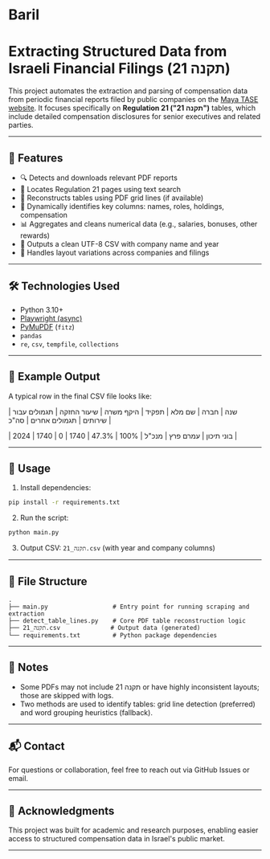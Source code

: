 # Baril
# Extracting Structured Data from Israeli Financial Filings (תקנה 21)

This project automates the extraction and parsing of compensation data from periodic financial reports filed by public companies on the [Maya TASE website](https://maya.tase.co.il). It focuses specifically on **Regulation 21 ("תקנה 21")** tables, which include detailed compensation disclosures for senior executives and related parties.

---

## 📌 Features

- 🔍 Detects and downloads relevant PDF reports
- 📄 Locates Regulation 21 pages using text search
- 📐 Reconstructs tables using PDF grid lines (if available)
- 🧠 Dynamically identifies key columns: names, roles, holdings, compensation
- 📊 Aggregates and cleans numerical data (e.g., salaries, bonuses, other rewards)
- 📁 Outputs a clean UTF-8 CSV with company name and year
- 📎 Handles layout variations across companies and filings

---

## 🛠 Technologies Used

- Python 3.10+
- [Playwright (async)](https://playwright.dev/python/)
- [PyMuPDF](https://pymupdf.readthedocs.io/) (`fitz`)
- `pandas`
- `re`, `csv`, `tempfile`, `collections`

---

## 🧪 Example Output
A typical row in the final CSV file looks like:

| שנה | חברה | שם מלא | תפקיד | היקף משרה | שיעור החזקה | תגמולים עבור שירותים | תגמולים אחרים | סה"כ |

| 2024 | בוני תיכון | עמרם פרץ | מנכ"ל | 100% | 47.3% | 1740 | 0 | 1740 |

---

## 🚀 Usage

1. Install dependencies:
```bash
pip install -r requirements.txt
```

2. Run the script:
```bash
python main.py
```

3. Output CSV: `תקנה_21.csv` (with year and company columns)

---

## 📂 File Structure
```
.
├── main.py                  # Entry point for running scraping and extraction
├── detect_table_lines.py    # Core PDF table reconstruction logic
├── תקנה_21.csv              # Output data (generated)
└── requirements.txt         # Python package dependencies
```

---

## 📝 Notes
- Some PDFs may not include תקנה 21 or have highly inconsistent layouts; those are skipped with logs.
- Two methods are used to identify tables: grid line detection (preferred) and word grouping heuristics (fallback).

---

## 📬 Contact
For questions or collaboration, feel free to reach out via GitHub Issues or email.

---

## 🧠 Acknowledgments
This project was built for academic and research purposes, enabling easier access to structured compensation data in Israel's public market.

---

